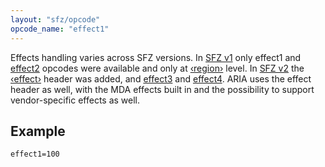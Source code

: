 ```yaml
---
layout: "sfz/opcode"
opcode_name: "effect1"
---
```


Effects handling varies across SFZ versions. In [SFZ v1](/opcodes/?v=1) only effect1
and [effect2](effect2) opcodes were available and only at [‹region›](/headers/region) level.
In [SFZ v2](/opcodes/?v=2) the [‹effect›](/headers/effect) header was added, and [effect3](effect3) and
[effect4](effect4). ARIA uses the effect header as well, with the MDA effects built in and
the possibility to support vendor-specific effects as well.

## Example

```
effect1=100
```
